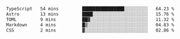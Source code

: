 <!--START_SECTION:waka-->

```txt
TypeScript   54 mins         ████████████████░░░░░░░░░   64.23 %
Astro        13 mins         ████░░░░░░░░░░░░░░░░░░░░░   15.76 %
TOML         9 mins          ██▓░░░░░░░░░░░░░░░░░░░░░░   11.32 %
Markdown     4 mins          █▒░░░░░░░░░░░░░░░░░░░░░░░   04.83 %
CSS          2 mins          ▓░░░░░░░░░░░░░░░░░░░░░░░░   02.86 %
```

<!--END_SECTION:waka-->
